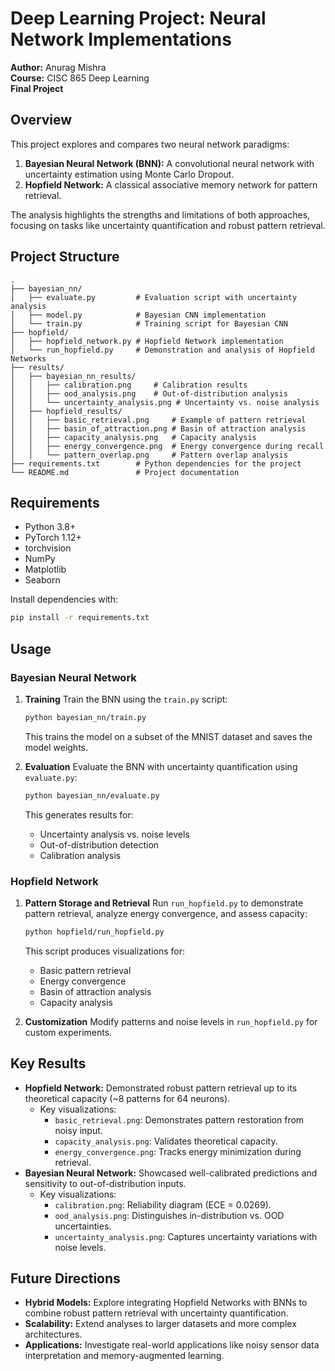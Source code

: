 # Deep Learning Project: Neural Network Implementations

**Author:** Anurag Mishra  
**Course:** CISC 865 Deep Learning  
**Final Project**

## Overview
This project explores and compares two neural network paradigms:
1. **Bayesian Neural Network (BNN):** A convolutional neural network with uncertainty estimation using Monte Carlo Dropout.
2. **Hopfield Network:** A classical associative memory network for pattern retrieval.

The analysis highlights the strengths and limitations of both approaches, focusing on tasks like uncertainty quantification and robust pattern retrieval.

## Project Structure
```
.
├── bayesian_nn/
│   ├── evaluate.py         # Evaluation script with uncertainty analysis
│   ├── model.py            # Bayesian CNN implementation
│   └── train.py            # Training script for Bayesian CNN
├── hopfield/
│   ├── hopfield_network.py # Hopfield Network implementation
│   └── run_hopfield.py     # Demonstration and analysis of Hopfield Networks
├── results/
│   ├── bayesian_nn_results/
│   │   ├── calibration.png     # Calibration results
│   │   ├── ood_analysis.png    # Out-of-distribution analysis
│   │   └── uncertainty_analysis.png # Uncertainty vs. noise analysis
│   ├── hopfield_results/
│   │   ├── basic_retrieval.png     # Example of pattern retrieval
│   │   ├── basin_of_attraction.png # Basin of attraction analysis
│   │   ├── capacity_analysis.png   # Capacity analysis
│   │   ├── energy_convergence.png  # Energy convergence during recall
│   │   └── pattern_overlap.png     # Pattern overlap analysis
├── requirements.txt        # Python dependencies for the project
└── README.md               # Project documentation
```

## Requirements
- Python 3.8+
- PyTorch 1.12+
- torchvision
- NumPy
- Matplotlib
- Seaborn

Install dependencies with:
```bash
pip install -r requirements.txt
```

## Usage
### Bayesian Neural Network
1. **Training**
   Train the BNN using the `train.py` script:
   ```bash
   python bayesian_nn/train.py
   ```
   This trains the model on a subset of the MNIST dataset and saves the model weights.

2. **Evaluation**
   Evaluate the BNN with uncertainty quantification using `evaluate.py`:
   ```bash
   python bayesian_nn/evaluate.py
   ```
   This generates results for:
   - Uncertainty analysis vs. noise levels
   - Out-of-distribution detection
   - Calibration analysis

### Hopfield Network
1. **Pattern Storage and Retrieval**
   Run `run_hopfield.py` to demonstrate pattern retrieval, analyze energy convergence, and assess capacity:
   ```bash
   python hopfield/run_hopfield.py
   ```
   This script produces visualizations for:
   - Basic pattern retrieval
   - Energy convergence
   - Basin of attraction analysis
   - Capacity analysis

2. **Customization**
   Modify patterns and noise levels in `run_hopfield.py` for custom experiments.

## Key Results
- **Hopfield Network:** Demonstrated robust pattern retrieval up to its theoretical capacity (~8 patterns for 64 neurons).
  - Key visualizations:
    - `basic_retrieval.png`: Demonstrates pattern restoration from noisy input.
    - `capacity_analysis.png`: Validates theoretical capacity.
    - `energy_convergence.png`: Tracks energy minimization during retrieval.
- **Bayesian Neural Network:** Showcased well-calibrated predictions and sensitivity to out-of-distribution inputs.
  - Key visualizations:
    - `calibration.png`: Reliability diagram (ECE = 0.0269).
    - `ood_analysis.png`: Distinguishes in-distribution vs. OOD uncertainties.
    - `uncertainty_analysis.png`: Captures uncertainty variations with noise levels.

## Future Directions
- **Hybrid Models:** Explore integrating Hopfield Networks with BNNs to combine robust pattern retrieval with uncertainty quantification.
- **Scalability:** Extend analyses to larger datasets and more complex architectures.
- **Applications:** Investigate real-world applications like noisy sensor data interpretation and memory-augmented learning.
